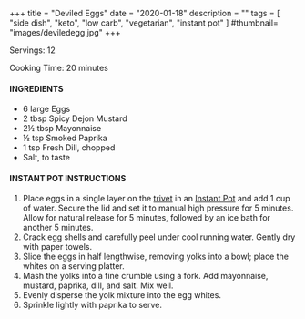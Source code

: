 +++
title = "Deviled Eggs"
date = "2020-01-18"
description = ""
tags = [
    "side dish",
    "keto", 
    "low carb",
    "vegetarian",
    "instant pot"
]
#thumbnail= "images/deviledegg.jpg"
+++

Servings: 12 <!--more-->

Cooking Time: 20 minutes 

#### INGREDIENTS 

* 6 large Eggs 
* 2 tbsp Spicy Dejon Mustard
* 2½ tbsp Mayonnaise
* ½ tsp Smoked Paprika
* 1 tsp Fresh Dill, chopped
* Salt, to taste  

#### INSTANT POT INSTRUCTIONS 

1. Place eggs in a single layer on the [trivet](https://amzn.to/38G3NNi) in an [Instant Pot](https://amzn.to/3qfNYCZ) and add 1 cup of water. Secure the lid and set it to manual high pressure for 5 minutes. Allow for natural release for 5 minutes, followed by an ice bath for another 5 minutes.  
2. Crack egg shells and carefully peel under cool running water. Gently dry with paper towels. 
3. Slice the eggs in half lengthwise, removing yolks into a bowl; place the whites on a serving platter. 
4. Mash the yolks into a fine crumble using a fork. Add mayonnaise, mustard, paprika, dill, and salt. Mix well. 
5. Evenly disperse the yolk mixture into the egg whites. 
6. Sprinkle lightly with paprika to serve.

